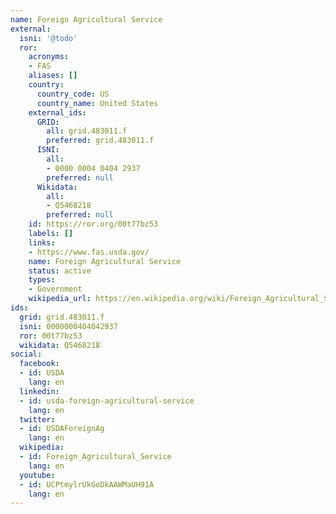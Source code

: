 ```yaml
---
name: Foreign Agricultural Service
external:
  isni: '@todo'
  ror:
    acronyms:
    - FAS
    aliases: []
    country:
      country_code: US
      country_name: United States
    external_ids:
      GRID:
        all: grid.483011.f
        preferred: grid.483011.f
      ISNI:
        all:
        - 0000 0004 0404 2937
        preferred: null
      Wikidata:
        all:
        - Q5468218
        preferred: null
    id: https://ror.org/00t77bz53
    labels: []
    links:
    - https://www.fas.usda.gov/
    name: Foreign Agricultural Service
    status: active
    types:
    - Government
    wikipedia_url: https://en.wikipedia.org/wiki/Foreign_Agricultural_Service
ids:
  grid: grid.483011.f
  isni: 0000000404042937
  ror: 00t77bz53
  wikidata: Q5468218
social:
  facebook:
  - id: USDA
    lang: en
  linkedin:
  - id: usda-foreign-agricultural-service
    lang: en
  twitter:
  - id: USDAForeignAg
    lang: en
  wikipedia:
  - id: Foreign_Agricultural_Service
    lang: en
  youtube:
  - id: UCPtmylrUkGoDkAAWMaUH91A
    lang: en
---
```


